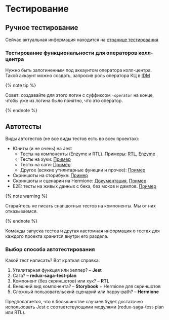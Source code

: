 # Тестирование

## Ручное тестирование

Сейчас актуальная информация находится на [странице тестирования](https://wiki.yandex-team.ru/users/klimovaksyu/testirovanie-uslug)

### Тестирование функциональности для операторов колл-центра

Нужно быть залогиненным под аккаунтом оператора колл-центра. Такой аккаунт можно создать, запросив роль оператора КЦ в [IDM](https://idm.yandex-team.ru/system/ydo_adminka_test)

{% note tip %}

Совет: создавайте для этого логин с суффиксом `-operator` на конце, чтобы уже из логина было понятно, что это оператор.

{% endnote %}

## Автотесты

Виды автотестов (не все виды тестов есть во всех проектах):

- Юниты (и не очень) на Jest
  - Тесты на компоненты (Enzyme и RTL). Примеры: [RTL](https://a.yandex-team.ru/arcadia/frontend/services/ydo/src/components/GeoObjectsList/GeoObjectsList.test.tsx?rev=r9729137#L69), [Enzyme](https://a.yandex-team.ru/arcadia/frontend/services/ydo/src/components/forms/FinalFields/PaymentCardListField/tests/PaymentCardListField.test.tsx)
  - Тесты на хуки: [Пример](https://a.yandex-team.ru/arcadia/frontend/services/ydo/src/features/order-customizer/components/newForms/Questions/QuestionGeo/hooks/__tests__/useQuestionGeoInitialValue.test.tsx)
  - Тесты на саги: [Пример](https://a.yandex-team.ru/arcadia/frontend/services/ydo/src/store/balance/sagas/index.test.ts)
  - Другое (всякие утилитарные функции и прочее): [Пример](https://a.yandex-team.ru/arcadia/frontend/services/ydo/src/features/order-customizer/utils/formatPrice.test.ts)
- Скриншоты на сторибуке: [Пример](https://a.yandex-team.ru/arcadia/frontend/services/ydo/src/features/ui-kit/components/Button/tests/Button.common.hermione.ts)
- Скриншоты и сценарии на Hermione: [Документация](auto-tests/hermione.md), [Пример](https://a.yandex-team.ru/arcadia/frontend/services/ydo/tests/hermione/suites/common/my-orders/index.js?rev=r8922230)
- E2E: тесты на живых данных с бека, без моков и дампов. [Пример](https://a.yandex-team.ru/arcadia/frontend/services/ydo/tests/e2e/suites/common/order/create/create-order.e2e.js)

{% note warning %}

Старайтесь не писать снапшотных тестов на компоненты. Мы от них отказываемся.

{% endnote %}

Команды запуска тестов и другая кастомная информация о тестах для каждого проекта хранится внутри его раздела.

### Выбор способа автотестирования

Какой тест написать? Вот краткая справка:

1. Утилитарная функция или хелпер? – **Jest**
2. Сага? – **redux-saga-test-plan**
3. Компонент (без скриншотов) или хук? – **RTL**
4. Внешний вид компонента? – **Storybook** + Hermione для скриншотов
5. Сложный пользовательский сценарий или happy-path? – **Hermione**

Предполагается, что в большинстве случаев будет достаточно использовать Jest с соответствующими модулями (redux-saga-test-plan или RTL).
